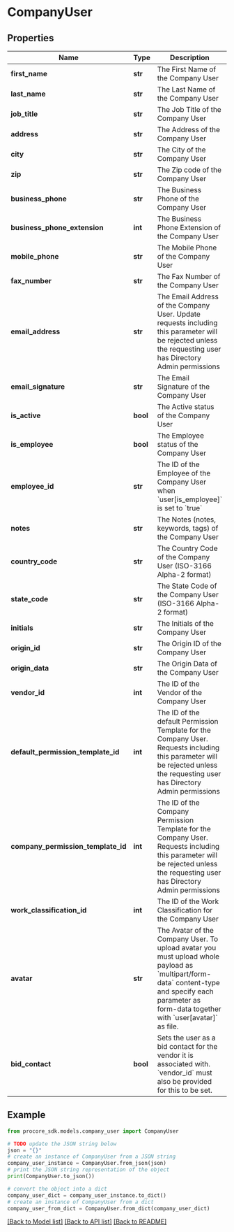# CompanyUser


## Properties

Name | Type | Description | Notes
------------ | ------------- | ------------- | -------------
**first_name** | **str** | The First Name of the Company User | [optional] 
**last_name** | **str** | The Last Name of the Company User | 
**job_title** | **str** | The Job Title of the Company User | [optional] 
**address** | **str** | The Address of the Company User | [optional] 
**city** | **str** | The City of the Company User | [optional] 
**zip** | **str** | The Zip code of the Company User | [optional] 
**business_phone** | **str** | The Business Phone of the Company User | [optional] 
**business_phone_extension** | **int** | The Business Phone Extension of the Company User | [optional] 
**mobile_phone** | **str** | The Mobile Phone of the Company User | [optional] 
**fax_number** | **str** | The Fax Number of the Company User | [optional] 
**email_address** | **str** | The Email Address of the Company User. Update requests including this parameter will be rejected unless the requesting user has Directory Admin permissions | 
**email_signature** | **str** | The Email Signature of the Company User | [optional] 
**is_active** | **bool** | The Active status of the Company User | [optional] 
**is_employee** | **bool** | The Employee status of the Company User | [optional] [default to False]
**employee_id** | **str** | The ID of the Employee of the Company User when &#x60;user[is_employee]&#x60; is set to &#x60;true&#x60; | [optional] 
**notes** | **str** | The Notes (notes, keywords, tags) of the Company User | [optional] 
**country_code** | **str** | The Country Code of the Company User (ISO-3166 Alpha-2 format) | [optional] 
**state_code** | **str** | The State Code of the Company User (ISO-3166 Alpha-2 format) | [optional] 
**initials** | **str** | The Initials of the Company User | [optional] 
**origin_id** | **str** | The Origin ID of the Company User | [optional] 
**origin_data** | **str** | The Origin Data of the Company User | [optional] 
**vendor_id** | **int** | The ID of the Vendor of the Company User | [optional] 
**default_permission_template_id** | **int** | The ID of the default Permission Template for the Company User. Requests including this parameter will be rejected unless the requesting user has Directory Admin permissions | [optional] 
**company_permission_template_id** | **int** | The ID of the Company Permission Template for the Company User. Requests including this parameter will be rejected unless the requesting user has Directory Admin permissions | [optional] 
**work_classification_id** | **int** | The ID of the Work Classification for the Company User | [optional] 
**avatar** | **str** | The Avatar of the Company User. To upload avatar you must upload whole payload as &#x60;multipart/form-data&#x60; content-type and specify each parameter as form-data together with &#x60;user[avatar]&#x60; as file. | [optional] 
**bid_contact** | **bool** | Sets the user as a bid contact for the vendor it is associated with.  &#x60;vendor_id&#x60; must also be provided for this to be set. | [optional] 

## Example

```python
from procore_sdk.models.company_user import CompanyUser

# TODO update the JSON string below
json = "{}"
# create an instance of CompanyUser from a JSON string
company_user_instance = CompanyUser.from_json(json)
# print the JSON string representation of the object
print(CompanyUser.to_json())

# convert the object into a dict
company_user_dict = company_user_instance.to_dict()
# create an instance of CompanyUser from a dict
company_user_from_dict = CompanyUser.from_dict(company_user_dict)
```
[[Back to Model list]](../README.md#documentation-for-models) [[Back to API list]](../README.md#documentation-for-api-endpoints) [[Back to README]](../README.md)


